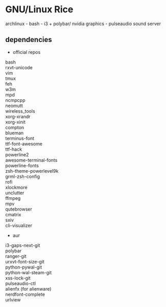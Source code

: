 # GNU/Linux Rice
archlinux - bash - i3 + polybar/
nvidia graphics - pulseaudio sound server

## dependencies

 - official repos

bash\
rxvt-unicode\
vim\
tmux\
feh\
w3m\
mpd\
ncmpcpp\
neomutt\
wireless_tools\
xorg-xrandr\
xorg-xinit\
compton\
blueman\
terminus-font\
ttf-font-awesome\
ttf-hack\
powerline2\
awesome-terminal-fonts\
powerline-fonts\
zsh-theme-powerlevel9k\
grml-zsh-config\
rofi\
xlockmore\
unclutter\
ffmpeg\
mpv\
qutebrowser\
cmatrix\
sxiv\
cli-visualizer

 - aur

i3-gaps-next-git\
polybar\
ranger-git\
urxvt-font-size-git\
python-pywal-git\
python-wal-steam-git\
xss-lock-git\
pulseaudio-ctl\
alienfx (for alienware)\
nerdfont-complete\
urlview
